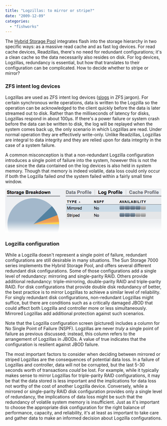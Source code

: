 ```yaml
---
title: "Logzillas: to mirror or stripe?"
date: "2009-12-09"
categories: 
  - "fishworks"
---
```


The [Hybrid Storage Pool](http://dtrace.org/blogs/ahl/hybrid_storage_pools_in_cacm) integrates flash into the storage hierarchy in two specific ways: as a massive read cache and as fast log devices. For read cache devices, Readzillas, there's no need for redundant configurations; it's a clean cache so the data necessarily also resides on disk. For log devices, Logzillas, redundancy is essential, but how that translates to their configuration can be complicated. How to decide whether to stripe or mirror?

### ZFS intent log devices

Logzillas are used as ZFS intent log devices ([slogs](http://blogs.sun.com/perrin/entry/slog_blog_or_blogging_on) in ZFS jargon). For certain synchronous write operations, data is written to the Logzilla so the operation can be acknowledged to the client quickly before the data is later streamed out to disk. Rather than the milliseconds of latency for disks, Logzillas respond in about 100μs. If there's a power failure or system crash before the data can be written to disk, the log will be replayed when the system comes back up, the only scenario in which Logzillas are read. Under normal operation they are effectively write-only. Unlike Readzillas, Logzillas are integral to data integrity and they are relied upon for data integrity in the case of a system failure.

A common misconception is that a non-redundant Logzilla configuration introduces a single point of failure into the system, however this is not the case since the data contained on the log devices is also held in system memory. Though that memory is indeed volatile, data loss could only occur if both the Logzilla failed _and_ the system failed within a fairly small time window.

![](images/log_config.png)

### Logzilla configuration

While a Logzilla doesn't represent a single point of failure, redundant configurations are still desirable in many situations. The Sun Storage 7000 series implements the Hybrid Storage Pool, and offers several different redundant disk configurations. Some of those configurations add a single level of redundancy: mirroring and single-parity RAID. Others provide additional redundancy: triple-mirroring, double-parity RAID and triple-parity RAID. For disk configurations that provide double disk redundancy of better, the best practice is to mirror Logzillas to achieve a similar level of reliability. For singly redundant disk configurations, non-redundant Logzillas might suffice, but there are conditions such as a critically damaged JBOD that could affect both Logzilla and controller more or less simultaneously. Mirrored Logzillas add additional protection against such scenarios.

Note that the Logzilla configuration screen (pictured) includes a column for No Single Point of Failure (NSPF). Logzillas are never _truly_ a single point of failure as previous discussed; instead, this column refers to the arrangement of Logzillas in JBODs. A value of true indicates that the configuration is resilient against JBOD failure.

The most important factors to consider when deciding between mirrored or striped Logzillas are the consequences of potential data loss. In a failure of Logzillas and controller, data will not be corrupted, but the last 5-30 seconds worth of transactions _could_ be lost. For example, while it typically makes sense to mirror Logzillas for triple-parity RAID configurations, it may be that the data stored is less important and the implications for data loss not worthy of the cost of another Logzilla device. Conversely, while a mirrored or single-parity RAID disk configuration provides only a single level of redundancy, the implications of data loss might be such that the redundancy of volatile system memory is insufficient. Just as it's important to choose the appropriate disk configuration for the right balance of performance, capacity, and reliability, it's at least as important to take care and gather data to make an informed decision about Logzilla configurations.
